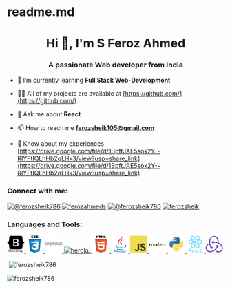 # readme.md
<h1 align="center">Hi 👋, I'm S Feroz Ahmed</h1>
<h3 align="center">A passionate Web developer from India</h3>

- 🌱 I’m currently learning **Full Stack Web-Development**

- 👨‍💻 All of my projects are available at [https://github.com/](https://github.com/)

- 💬 Ask me about **React**

- 📫 How to reach me **ferozsheik105@gmail.com**

- 📄 Know about my experiences [https://drive.google.com/file/d/1BpftJAE5sox2Y--RIYFtIQLhHb2qLHk3/view?usp=share_link](https://drive.google.com/file/d/1BpftJAE5sox2Y--RIYFtIQLhHb2qLHk3/view?usp=share_link)

<h3 align="left">Connect with me:</h3>
<p align="left">
<a href="https://codepen.io/@ferozsheik786" target="blank"><img align="center" src="https://raw.githubusercontent.com/rahuldkjain/github-profile-readme-generator/master/src/images/icons/Social/codepen.svg" alt="@ferozsheik786" height="30" width="40" /></a>
<a href="https://linkedin.com/in/ferozahmeds" target="blank"><img align="center" src="https://raw.githubusercontent.com/rahuldkjain/github-profile-readme-generator/master/src/images/icons/Social/linked-in-alt.svg" alt="ferozahmeds" height="30" width="40" /></a>
<a href="https://codesandbox.com/@ferozsheik786" target="blank"><img align="center" src="https://raw.githubusercontent.com/rahuldkjain/github-profile-readme-generator/master/src/images/icons/Social/codesandbox.svg" alt="@ferozsheik786" height="30" width="40" /></a>
<a href="https://fb.com/ferozsheik" target="blank"><img align="center" src="https://raw.githubusercontent.com/rahuldkjain/github-profile-readme-generator/master/src/images/icons/Social/facebook.svg" alt="ferozsheik" height="30" width="40" /></a>
</p>

<h3 align="left">Languages and Tools:</h3>
<p align="left"> <a href="https://getbootstrap.com" target="_blank" rel="noreferrer"> <img src="https://raw.githubusercontent.com/devicons/devicon/master/icons/bootstrap/bootstrap-plain-wordmark.svg" alt="bootstrap" width="40" height="40"/> </a> <a href="https://www.w3schools.com/css/" target="_blank" rel="noreferrer"> <img src="https://raw.githubusercontent.com/devicons/devicon/master/icons/css3/css3-original-wordmark.svg" alt="css3" width="40" height="40"/> </a> <a href="https://expressjs.com" target="_blank" rel="noreferrer"> <img src="https://raw.githubusercontent.com/devicons/devicon/master/icons/express/express-original-wordmark.svg" alt="express" width="40" height="40"/> </a> <a href="https://heroku.com" target="_blank" rel="noreferrer"> <img src="https://www.vectorlogo.zone/logos/heroku/heroku-icon.svg" alt="heroku" width="40" height="40"/> </a> <a href="https://www.w3.org/html/" target="_blank" rel="noreferrer"> <img src="https://raw.githubusercontent.com/devicons/devicon/master/icons/html5/html5-original-wordmark.svg" alt="html5" width="40" height="40"/> </a> <a href="https://www.java.com" target="_blank" rel="noreferrer"> <img src="https://raw.githubusercontent.com/devicons/devicon/master/icons/java/java-original.svg" alt="java" width="40" height="40"/> </a> <a href="https://developer.mozilla.org/en-US/docs/Web/JavaScript" target="_blank" rel="noreferrer"> <img src="https://raw.githubusercontent.com/devicons/devicon/master/icons/javascript/javascript-original.svg" alt="javascript" width="40" height="40"/> </a> <a href="https://nodejs.org" target="_blank" rel="noreferrer"> <img src="https://raw.githubusercontent.com/devicons/devicon/master/icons/nodejs/nodejs-original-wordmark.svg" alt="nodejs" width="40" height="40"/> </a> <a href="https://www.python.org" target="_blank" rel="noreferrer"> <img src="https://raw.githubusercontent.com/devicons/devicon/master/icons/python/python-original.svg" alt="python" width="40" height="40"/> </a> <a href="https://reactjs.org/" target="_blank" rel="noreferrer"> <img src="https://raw.githubusercontent.com/devicons/devicon/master/icons/react/react-original-wordmark.svg" alt="react" width="40" height="40"/> </a> <a href="https://redux.js.org" target="_blank" rel="noreferrer"> <img src="https://raw.githubusercontent.com/devicons/devicon/master/icons/redux/redux-original.svg" alt="redux" width="40" height="40"/> </a> </p>

<p>&nbsp;<img align="center" src="https://github-readme-stats.vercel.app/api?username=ferozsheik786&show_icons=true&locale=en" alt="ferozsheik786" /></p>

<p><img align="center" src="https://github-readme-streak-stats.herokuapp.com/?user=ferozsheik786&" alt="ferozsheik786" /></p>
